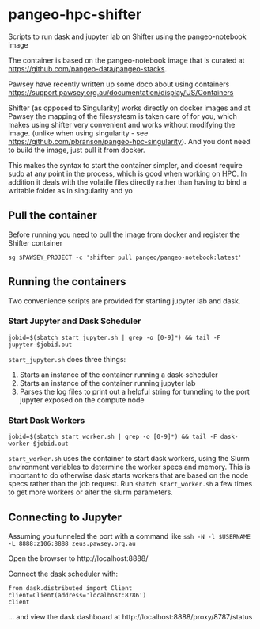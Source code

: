 # pangeo-hpc-shifter
Scripts to run dask and jupyter lab on Shifter using the pangeo-notebook image

The container is based on the pangeo-notebook image that is curated at https://github.com/pangeo-data/pangeo-stacks. 

Pawsey have recently written up some doco about using containers https://support.pawsey.org.au/documentation/display/US/Containers

Shifter (as opposed to Singularity) works directly on docker images and at Pawsey the mapping of the filesystesm is taken care of for you, which makes using shifter very convenient and works without modifying the image. (unlike when using singularity - see https://github.com/pbranson/pangeo-hpc-singularity). And you dont need to build the image, just pull it from docker.

This makes the syntax to start the container simpler, and doesnt require sudo at any point in the process, which is good when working on HPC. In addition it deals with the volatile files directly rather than having to bind a writable folder as in singularity and yo

## Pull the container

Before running you need to pull the image from docker and register the Shifter container

```
sg $PAWSEY_PROJECT -c 'shifter pull pangeo/pangeo-notebook:latest'
```

## Running the containers
Two convenience scripts are provided for starting jupyter lab and dask.

### Start Jupyter and Dask Scheduler

`jobid=$(sbatch start_jupyter.sh | grep -o [0-9]*) && tail -F jupyter-$jobid.out`

`start_jupyter.sh` does three things:
 1. Starts an instance of the container running a dask-scheduler
 2. Starts an instance of the container running jupyter lab
 3. Parses the log files to print out a helpful string for tunneling to the port jupyter exposed on the compute node

### Start Dask Workers

`jobid=$(sbatch start_worker.sh | grep -o [0-9]*) && tail -F dask-worker-$jobid.out`

`start_worker.sh` uses the container to start dask workers, using the Slurm environment variables to determine the worker specs and memory. This is important to do otherwise dask starts workers that are based on the node specs rather than the job request. Run `sbatch start_worker.sh` a few times to get more workers or alter the slurm parameters.

## Connecting to Jupyter

Assuming you tunneled the port with a command like
`ssh -N -l $USERNAME -L 8888:z106:8888 zeus.pawsey.org.au`

Open the browser to http://localhost:8888/

Connect the dask scheduler with:
```
from dask.distributed import Client
client=Client(address='localhost:8786')
client
```
... and view the dask dashboard at http://localhost:8888/proxy/8787/status
